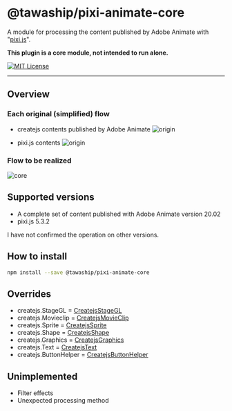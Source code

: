 # @tawaship/pixi-animate-core

A module for processing the content published by Adobe Animate with "[pixi.js](https://github.com/pixijs/pixi.js)".

**This plugin is a core module, not intended to run alone.**

[![MIT License](http://img.shields.io/badge/license-MIT-blue.svg?style=flat)](LICENSE)

---

## Overview

### Each original (simplified) flow

- createjs contents published by Adobe Animate
![origin](https://raw.githubusercontent.com/tawaship/pixi-animate-core/master/img/animate.png)

- pixi.js contents
![origin](https://raw.githubusercontent.com/tawaship/pixi-animate-core/master/img/pixi.png)

### Flow to be realized

![core](https://raw.githubusercontent.com/tawaship/pixi-animate-core/master/img/core.png)

## Supported versions

- A complete set of content published with Adobe Animate version 20.02
- pixi.js 5.3.2

I have not confirmed the operation on other versions.

## How to install

```sh
npm install --save @tawaship/pixi-animate-core
```

## Overrides

- createjs.StageGL = [CreatejsStageGL](https://tawaship.github.io/pixi-animate-core/classes/createjsstagegl.html)
- createjs.Movieclip = [CreatejsMovieClip](https://tawaship.github.io/pixi-animate-core/classes/createjsmovieclip.html)
- createjs.Sprite = [CreatejsSprite](https://tawaship.github.io/pixi-animate-core/classes/createjssprite.html)
- createjs.Shape = [CreatejsShape](https://tawaship.github.io/pixi-animate-core/classes/createjsshape.html)
- createjs.Graphics = [CreatejsGraphics](https://tawaship.github.io/pixi-animate-core/classes/createjsgraphics.html)
- createjs.Text = [CreatejsText](https://tawaship.github.io/pixi-animate-core/classes/createjstext.html)
- createjs.ButtonHelper = [CreatejsButtonHelper](https://tawaship.github.io/pixi-animate-core/classes/createjsbuttonhelper.html)

## Unimplemented

- Filter effects
- Unexpected processing method